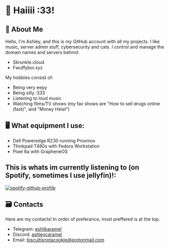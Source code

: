 # 👋 Haiiii :33!

## 📝 About Me
Hello, I'm Ashley, and this is my GitHub account with all my projects. I like music, server admin stuff, cybersecurity and cats.
I control and manage the domain names and servers behind:
 - Skrunkle.cloud
 - Fwuffyboi.xyz

My hobbies consist of:
 - Being very eepy
 - Being silly :333
 - Listening to loud music
 - Watching films/TV shows (my fav shows are "How to sell drugs online (fast)", and "Money Heist")

## 🖥️ What equipment I use:
 - Dell Poweredge R230 running Proxmox
 - Thinkpad T480s with Fedora Workstation
 - Pixel 6a with GrapheneOS

## This is whats im currently listening to (on Spotify, sometimes I use jellyfin)!:
[![spotify-github-profile](https://spotify-github-profile.vercel.app/api/view?uid=bmtzppmqwwpt1sxgooxghmi3s&cover_image=true&theme=novatorem&show_offline=true&background_color=121212&bar_color=53b14f&bar_color_cover=false)](https://spotify-github-profile.vercel.app/api/view?uid=bmtzppmqwwpt1sxgooxghmi3s&redirect=true)

## 🗃️ Contacts
Here are my contacts! In order of preferance, most preffered is at the top.
 - Telegram: [eshlikaramel](https://t.me/eshlikaramel)
 - Discord: [ashleycaramel](https://discord.com/users/773466452661108747)
 - Email:   [biscuitisnotacookie@protonmail.com](mailto:biscuitisnotacookie@protonmail.com)
 
 
